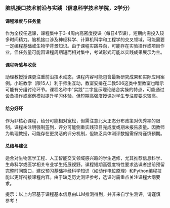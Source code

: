 ### 脑机接口技术前沿与实践（信息科学技术学院，2学分）

#### 课程难度与任务量  
作为全校任选课，课程集中于3-4周内高密度授课（每日4节课），短期内需投入较多时间精力。脑机接口涉及神经科学、计算机科学和工程学的交叉领域，可能需要一定编程基础或生物学背景知识。由于课程实践导向，可能存在实验操作或项目作业，但任务量可能因课程周期短而相对集中，考试形式可能以实践成果展示为主。

#### 课程听感与收获  
助理教授授课更注重前沿技术动态，课程内容可能包含最新研究成果和实际应用案例。小班教学（限15人）利于师生互动，教室安排在二教506这类中型教室也暗示可能有分组讨论环节。课程名称中"实践"二字显示理论结合实操的特点，可能通过设备操作或案例模拟提升学习体验，但短期高强度授课对学生专注度要求较高。

#### 给分好坏  
作为非核心课程，给分可能相对宽松，但需注意北大正态分布政策对优秀率的限制。课程未注明强制签到，评分可能侧重实践项目完成度或期末报告质量。因教师为助理教授，可能存在更灵活的评分机制，但缺乏具体测评数据需保持谨慎预期。

#### 总结与建议  
适合对生物医学工程、人工智能交叉领域感兴趣的学生选修，尤其推荐信息科学、生命科学或医学相关专业学生拓展视野。课程短期高强度特性要求选课者提前预留完整时间窗口，建议预习基础神经科学知识（如动作电位原理）和Python编程技能以更好衔接课程内容。由于缺乏历史测评参考，选课时需重点关注课程大纲要求。  

提示：以上内容基于课程基本信息由LLM推测得到，并非来自学生测评，请谨慎参考！